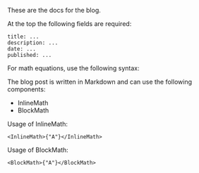 These are the docs for the blog.

At the top the following fields are required:

```
title: ...
description: ...
date: ...
published: ...
```

For math equations, use the following syntax:

The blog post is written in Markdown and can use the following components:
- InlineMath
- BlockMath

Usage of InlineMath:
```
<InlineMath>{"A"}</InlineMath>
```

Usage of BlockMath:
```
<BlockMath>{"A"}</BlockMath>
```